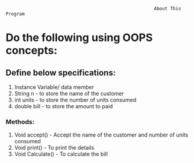                                                            About This Program
<h1>Do the following using OOPS concepts:</h1>
<h2>Define below specifications:</h2>
<ol>
  <li>Instance Variable/ data member
  <li>String n - to store the name of the customer</li>
  <li>int units - to store the number of units consumed</li>
  <li>double bill - to store the amount to paid</li>
</ol>
<h3>Methods:</h3>
<ol>
  <li>Void accept() - Accept the name of the customer and number of units consumed </li>
  <li>Void print() - To print the details</li>
  <li>Void Calculate() - To calculate the bill </li>
</ol>

